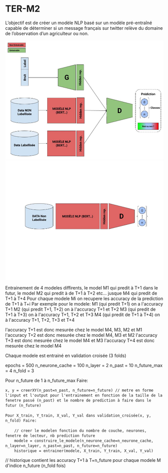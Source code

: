 # TER-M2


L’objectif est de créer un modèle NLP basé sur un modèle pré-entraîné capable de
déterminer si un message français sur twitter relève du domaine de l’observation
d’un agriculteur ou non.

![Architectutre en phase d'entrainement](./src/Architectutre_Entrainement.jpg)
![Architectutre en phase d'utilisation](./src/Architecture_Utilisation.jpg)


Entrainement de 4 modeles diffirents, le model M1 qui predit à T+1 dans le futur, le model M2 qui predit à de T+1 à T+2 etc... jusque M4 qui predit de T+1 à T+4
Pour chaque modele Mi on recupere les accuracy de la prediction de T+1 à T+i
Par exemple pour le modele:
     M1 (qui predit T+1) on a l'accuracy T+1
     M2 (qui predit T+1, T+2) on à l'accuracy T+1 et T+2
     M3 (qui predit de T+1 à T+3) on à l'accuracy T+1, T+2 et T+3
     M4 (qui predit de T+1 à T+4) on à l'accuracy T+1, T+2, T+3 et T+4
     
l'accuracy T+1 est donc mesurée chez le model M4, M3, M2 et M1
l'accuracy T+2 est donc mesurée chez le model M4, M3 et M2
l'accuracy T+3 est donc mesurée chez le model M4 et M3
l'accuracy T+4 est donc mesurée chez le model M4

Chaque modele est entrainé en validation croisée (3 folds)


epochs = 500
n_neurone_cache = 100
n_layer = 2
n_past = 10
n_future_max = 4
n_fold = 3

Pour n_future de 1 à n_future_max Faire:

    x, y = creerXY(n_past=n_past, n_future=n_future) // metre en forme l'input et l'output pour l'entrainement en fonction de la taille de la fenetre passé (n_past) et le nombre de prediction à faire dans le futur (n_future)

    Pour X_train, Y_train, X_val, Y_val dans validation_croisée(x, y, n_fold) Faire:

        // creer le modelen fonction du nombre de couche, neurones, fenetre de lecteur, nb prediction future
        modele = construire_le_modele(n_neurone_cache=n_neurone_cache, n_layer=n_layer, n_past=n_past, n_future=n_future)
        historique = entrainer(modele, X_train, Y_train, X_val, Y_val)

// historique contient les accuracy T+1 à T+n_future pour chaque modele M d'indice n_future (n_fold fois)